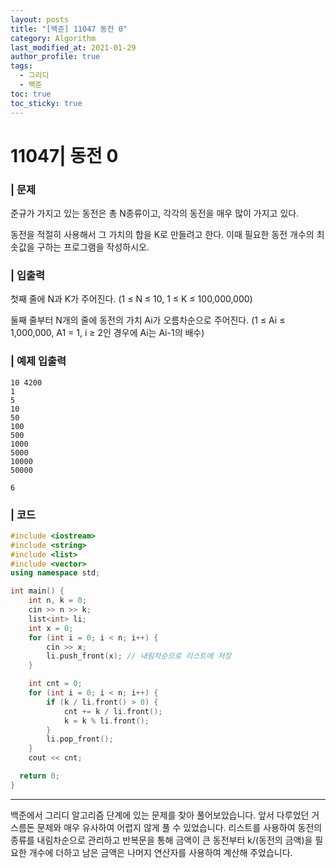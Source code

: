 ```yaml
---
layout: posts
title: "[백준] 11047 동전 0"
category: Algorithm
last_modified_at: 2021-01-29
author_profile: true
tags:
  - 그리디
  - 백준
toc: true
toc_sticky: true
---
```


# 11047| 동전 0


### | 문제
준규가 가지고 있는 동전은 총 N종류이고, 각각의 동전을 매우 많이 가지고 있다.

동전을 적절히 사용해서 그 가치의 합을 K로 만들려고 한다. 이때 필요한 동전 개수의 최솟값을 구하는 프로그램을 작성하시오.

### | 입출력
첫째 줄에 N과 K가 주어진다. (1 ≤ N ≤ 10, 1 ≤ K ≤ 100,000,000)

둘째 줄부터 N개의 줄에 동전의 가치 Ai가 오름차순으로 주어진다. (1 ≤ Ai ≤ 1,000,000, A1 = 1, i ≥ 2인 경우에 Ai는 Ai-1의 배수)

### | 예제 입출력
```
10 4200
1
5
10
50
100
500
1000
5000
10000
50000
```

```
6
```

### | 코드

```c++
#include <iostream>
#include <string>
#include <list>
#include <vector>
using namespace std;

int main() {
	int n, k = 0;
	cin >> n >> k;
	list<int> li;
	int x = 0;
	for (int i = 0; i < n; i++) {
		cin >> x;
		li.push_front(x); // 내림차순으로 리스트에 저장
	}

	int cnt = 0;
	for (int i = 0; i < n; i++) {
		if (k / li.front() > 0) {
			cnt += k / li.front();
			k = k % li.front();
		}
		li.pop_front();
	}
	cout << cnt;

  return 0;
}
```
------
백준에서 그리디 알고리즘 단계에 있는 문제를 찾아 풀어보았습니다.
앞서 다루었던 거스름돈 문제와 매우 유사하여 어렵지 않게 풀 수 있었습니다.
리스트를 사용하여 동전의 종류를 내림차순으로 관리하고
반복문을 통해 금액이 큰 동전부터 k/(동전의 금액)을 필요한 개수에 더하고
남은 금액은 나머지 연산자를 사용하여 계산해 주었습니다.
